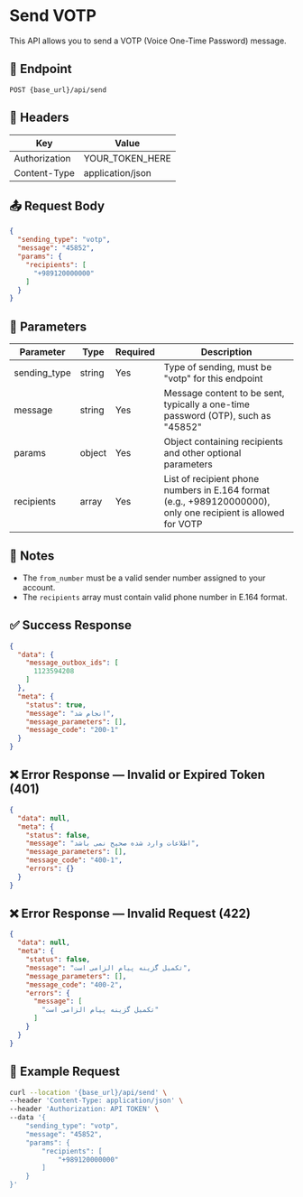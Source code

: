 # Send VOTP

This API allows you to send a VOTP (Voice One-Time Password) message.

## 📍 Endpoint

```
POST {base_url}/api/send
```

## 🧾 Headers

| Key | Value |
| --- | ----- |
| Authorization | YOUR_TOKEN_HERE |
| Content-Type | application/json |

## 📤 Request Body

```json
{
  "sending_type": "votp",
  "message": "45852",
  "params": {
    "recipients": [
      "+989120000000"
    ]
  }
}
```

## 📝 Parameters

| Parameter | Type | Required | Description |
| --------- | ---- | -------- | ----------- |
| sending_type | string | Yes | Type of sending, must be "votp" for this endpoint |
| message | string | Yes | Message content to be sent, typically a one-time password (OTP), such as "45852" |
| params | object | Yes | Object containing recipients and other optional parameters |
| recipients | array | Yes | List of recipient phone numbers in E.164 format (e.g., +989120000000), only one recipient is allowed for VOTP |

## 📝 Notes
- The `from_number` must be a valid sender number assigned to your account.
- The `recipients` array must contain valid phone number in E.164 format.



## ✅ Success Response

```json
{
  "data": {
    "message_outbox_ids": [
      1123594208
    ]
  },
  "meta": {
    "status": true,
    "message": "انجام شد",
    "message_parameters": [],
    "message_code": "200-1"
  }
}
```

## ❌ Error Response — Invalid or Expired Token (401)

```json
{
  "data": null,
  "meta": {
    "status": false,
    "message": "اطلاعات وارد شده صحیح نمی باشد",
    "message_parameters": [],
    "message_code": "400-1",
    "errors": {}
  }
}
```

## ❌ Error Response — Invalid Request (422)

```json
{
  "data": null,
  "meta": {
    "status": false,
    "message": "تکمیل گزینه پیام الزامی است",
    "message_parameters": [],
    "message_code": "400-2",
    "errors": {
      "message": [
        "تکمیل گزینه پیام الزامی است"
      ]
    }
  }
}
```

## 🧪 Example Request

```bash
curl --location '{base_url}/api/send' \
--header 'Content-Type: application/json' \
--header 'Authorization: API TOKEN' \
--data '{
    "sending_type": "votp",
    "message": "45852",
    "params": {
        "recipients": [
            "+989120000000"
        ]
    }
}'
```
